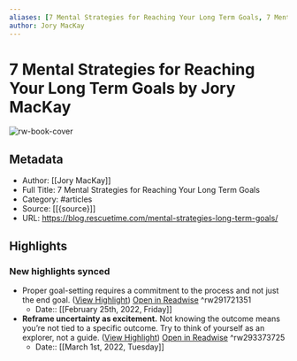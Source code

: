 ```yaml
---
aliases: [7 Mental Strategies for Reaching Your Long Term Goals, 7 Mental Strategies for Reaching Your Long Term Goals]
author: Jory MacKay
---
```

# 7 Mental Strategies for Reaching Your Long Term Goals by Jory MacKay

![rw-book-cover](https://readwise-assets.s3.amazonaws.com/static/images/article0.00998d930354.png)

## Metadata
- Author: [[Jory MacKay]]
- Full Title: 7 Mental Strategies for Reaching Your Long Term Goals
- Category: #articles
- Source: [[{source}]]
- URL: https://blog.rescuetime.com/mental-strategies-long-term-goals/

## Highlights
### New highlights synced
- Proper goal-setting requires a commitment to the process and not just the end goal. ([View Highlight](https://read.readwise.io/read/01fwrhj25khgayx4v0h1zfyn32)) [Open in Readwise](https://readwise.io/open/291721351) ^rw291721351
    - Date:: [[February 25th, 2022, Friday]]
- **Reframe uncertainty as excitement.** Not knowing the outcome means you’re not tied to a specific outcome. Try to think of yourself as an explorer, not a guide. ([View Highlight](https://read.readwise.io/read/01fx33raef6h1wbejyesp9ptv8)) [Open in Readwise](https://readwise.io/open/293373725) ^rw293373725
    - Date:: [[March 1st, 2022, Tuesday]]

